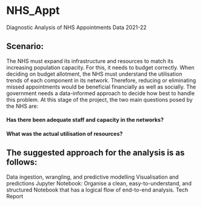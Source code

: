# NHS_Appt
Diagnostic Analysis of NHS Appointments Data 2021-22
## Scenario:
The NHS must expand its infrastructure and resources to match its increasing population capacity. For this, it needs to budget correctly. When deciding on budget allotment, the NHS must understand the utilisation trends of each component in its network. Therefore, reducing or eliminating missed appointments would be beneficial financially as well as socially. The government needs a data-informed approach to decide how best to handle this problem. At this stage of the project, the two main questions posed by the NHS are:
####   Has there been adequate staff and capacity in the networks?
####   What was the actual utilisation of resources?

## The suggested approach for the analysis is as follows:
Data ingestion, wrangling, and predictive modelling
Visualisation and predictions
Jupyter Notebook: Organise a clean, easy-to-understand, and structured Notebook that has a logical flow of end-to-end analysis. 
Tech Report
